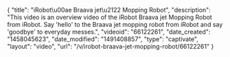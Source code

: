 {
    "title": "iRobot\u00ae Braava jet\u2122 Mopping Robot",
    "description": "This video is an overview video of the iRobot Braava jet Mopping Robot from iRobot. Say 'hello' to the Braava jet mopping robot from iRobot and say 'goodbye' to everyday messes.",
    "videoid": "66122261",
    "date_created": "1458045623",
    "date_modified": "1491408857",
    "type": "captivate",
    "layout": "video",
    "url": "\/v\/irobot-braava-jet-mopping-robot\/66122261"
}